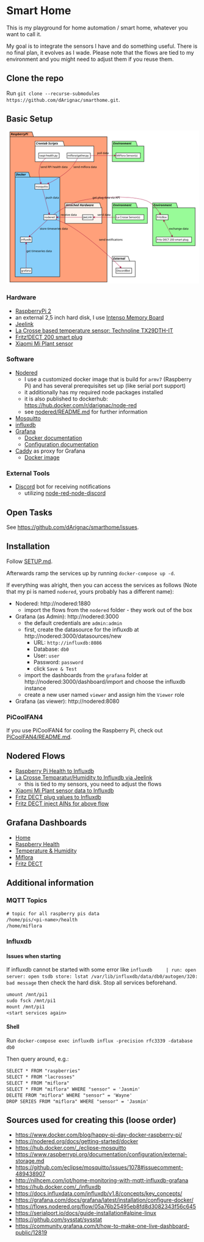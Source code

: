 # Smart Home

This is my playground for home automation / smart home, whatever you want to call it.

My goal is to integrate the sensors I have and do something useful. There is no final plan, it evolves as I wade. Please note that the flows are tied to my environment and you might need to adjust them if you reuse them.

## Clone the repo

Run `git clone --recurse-submodules https://github.com/dArignac/smarthome.git`.

## Basic Setup

![Overview diagram](https://github.com/dArignac/smarthome/raw/master/overview.svg "Overview diagram")

### Hardware

* [RaspberryPi 2](https://www.raspberrypi.org/products/raspberry-pi-2-model-b/)
* an external 2,5 inch hard disk, I use [Intenso Memory Board](https://www.intenso.de/en/products/hard-drives/memory%20board)
* [Jeelink](https://www.digitalsmarties.net/products/jeelink)
* [La Crosse based temperature sensor: Technoline TX29DTH-IT](https://www.amazon.de/Technoline-Au%C3%9Fensender-Temperatur-Luftfeuchtesender-Display/dp/B00392XX5U/)
* [Fritz!DECT 200 smart plug](https://en.avm.de/products/fritzdect/fritzdect-200/)
* [Xiaomi Mi Plant sensor](https://de.gearbest.com/other-garden-supplies/pp_373947.html)

### Software

* [Nodered](https://nodered.org/)
  * I use a customized docker image that is build for `armv7` (Raspberry Pi) and has several prerequisites set up (like serial port support)
  * it additionally has my required node packages installed
  * it is also published to dockerhub: https://hub.docker.com/r/darignac/node-red
  * see [nodered/README.md](nodered/README.md) for further information
* [Mosquitto](https://https://mosquitto.org/)
* [influxdb](https://www.influxdata.com/products/influxdb-overview/)
* [Grafana](https://grafana.com/)
  * [Docker documentation](https://grafana.com/docs/grafana/latest/installation/docker/)
  * [Configuration documentation](https://grafana.com/docs/grafana/latest/administration/configuration/)
* [Caddy](https://caddyserver.com/) as proxy for Grafana
  * [Docker image](https://hub.docker.com/_/caddy)

### External Tools

* [Discord](https://discord.com) bot for receiving notifications
  * utilizing [node-red-node-discord](https://flows.nodered.org/node/node-red-node-discord)

## Open Tasks

See https://github.com/dArignac/smarthome/issues.

## Installation

Follow [SETUP.md](SETUP.md).

Afterwards ramp the services up by running `docker-compose up -d`.

If everything was alright, then you can access the services as follows (Note that my pi is named `nodered`, yours probably has a different name):

* Nodered: http://nodered:1880
  * import the flows from the `nodered` folder - they work out of the box
* Grafana (as Admin): http://nodered:3000
  * the default credentials are `admin:admin`
  * first, create the datasource for the influxdb at http://nodered:3000/datasources/new
    * URL: `http://influxdb:8086`
    * Database: `db0`
    * User: `user`
    * Password: `password`
    * click `Save & Test`
  * import the dashboards from the `grafana` folder at http://nodered:3000/dashboard/import and choose the influxdb instance
  * create a new user named `viewer` and assign him the `Viewer` role
* Grafana (as viewer): http://nodered:8080

### PiCoolFAN4
If you use PiCoolFAN4 for cooling the Raspberry Pi, check out [PiCoolFAN4/README.md](PiCoolFAN4/README.md).

## Nodered Flows

* [Raspberry Pi Health to Influxdb](./nodered/rpi-nodered.flow.json)
* [La Crosse Temparatur/Humidity to Influxdb via Jeelink](./nodered/jeelink-lacrosse.flow.json)
  * this is tied to my sensors, you need to adjust the flows
* [Xiaomi Mi Plant sensor data to Influxdb](./nodred/miflora.flow.json)
* [Fritz DECT plug values to Influxdb](./nodered/fritz-dect-200-to-influxdb.json)
* [Fritz DECT inject AINs for above flow](./nodered/fritz-dect-200-ain-trigger.json)

## Grafana Dashboards

* [Home](./grafana/home.json)
* [Raspberry Health](./grafana/rpi.nodered.json)
* [Temperature & Humidity](./grafana/lacrosse.json)
* [Miflora](./grafana/miflora.json)
* [Fritz DECT](./grafana/fritz.dect.json)

## Additional information

### MQTT Topics

```
# topic for all raspberry pis data
/home/pis/<pi-name>/health
/home/miflora
```

### Influxdb

#### Issues when starting

If influxdb cannot be started with some error like `influxdb     | run: open server: open tsdb store: lstat /var/lib/influxdb/data/db0/autogen/320: bad message` then check the hard disk.
Stop all services beforehand.

```
umount /mnt/pi1
sudo fsck /mnt/pi1
mount /mnt/pi1
<start services again>
```

#### Shell

Run `docker-compose exec influxdb influx -precision rfc3339 -database db0`

Then query around, e.g.:

```
SELECT * FROM "raspberries"
SELECT * FROM "lacrosses"
SELECT * FROM "miflora"
SELECT * FROM "miflora" WHERE "sensor" = 'Jasmin'
DELETE FROM "miflora" WHERE "sensor" = 'Wayne'
DROP SERIES FROM "miflora" WHERE "sensor" = 'Jasmin'
```

## Sources used for creating this (loose order)

* https://www.docker.com/blog/happy-pi-day-docker-raspberry-pi/
* https://nodered.org/docs/getting-started/docker
* https://hub.docker.com/_/eclipse-mosquitto
* https://www.raspberrypi.org/documentation/configuration/external-storage.md
* https://github.com/eclipse/mosquitto/issues/1078#issuecomment-489438907
* http://nilhcem.com/iot/home-monitoring-with-mqtt-influxdb-grafana
* https://hub.docker.com/_/influxdb
* https://docs.influxdata.com/influxdb/v1.8/concepts/key_concepts/
* https://grafana.com/docs/grafana/latest/installation/configure-docker/
* https://flows.nodered.org/flow/05a76b25495eb8fd8d3082343f56c645
* https://serialport.io/docs/guide-installation#alpine-linux
* https://github.com/sysstat/sysstat
* https://community.grafana.com/t/how-to-make-one-live-dashboard-public/12819
